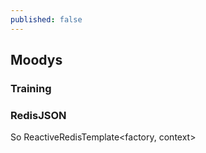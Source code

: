 ```yaml
---
published: false
---
```

## Moodys

### Training

### RedisJSON

So ReactiveRedisTemplate<factory, context>
  